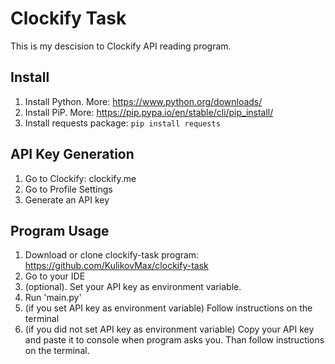 
# Clockify Task
This is my descision to Clockify API reading program.

## Install

 1. Install Python. More: https://www.python.org/downloads/
 2. Install PiP. More: https://pip.pypa.io/en/stable/cli/pip_install/
 3. Install requests package: `pip install requests`

## API Key Generation

 1. Go to Clockify: clockify.me
 2. Go to Profile Settings
 3. Generate an API key

## Program Usage

 1. Download or clone clockify-task program: https://github.com/KulikovMax/clockify-task
 2. Go to your IDE
 3. (optional). Set your API key as environment variable.
 4. Run 'main.py'
 5. (if you set API key as environment variable) Follow instructions on the terminal
 6. (if you did not set API key as environment variable) Copy your API key and paste it to console when program asks you. Than follow instructions on the terminal.
